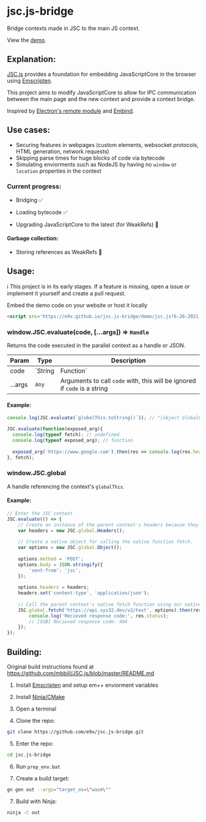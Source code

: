 # jsc.js-bridge
Bridge contexts made in JSC to the main JS context.

View the [demo](https://e9x.github.io/jsc.js-bridge/demo/).

## Explanation:

[JSC.js](https://github.com/mbbill/JSC.js) provides a foundation for embedding JavaScriptCore in the browser using [Emscripten](https://emscripten.org/).

This project aims to modify JavaScriptCore to allow for IPC communication between the main page and the new context and provide a context bridge.

Inspired by [Electron's remote module](https://github.com/electron/remote) and [Embind](https://emscripten.org/docs/porting/connecting_cpp_and_javascript/embind.html).

## Use cases:

- Securing features in webpages (custom elements, websocket protocols, HTML generation, network requests)
- Skipping parse times for huge blocks of code via bytecode
- Simulating enviorments such as NodeJS by having no `window` or `location` properties in the context

### Current progress:

- Bridging ✅

- Loading bytecode ✅

- Upgrading JavaScriptCore to the latest (for WeakRefs) 🚫

#### Garbage collection:

- Storing references as WeakRefs 🚫

## Usage:

ℹ This project is in its early stages. If a feature is missing, open a issue or implement it yourself and create a pull request.

Embed the demo code on your website or host it locally

```html
<script src='https://e9x.github.io/jsc.js-bridge/demo/jsc.js?6-26-2021'></script>
```

### window.JSC.evaluate(code, [...args]) ⇒ `Handle`

Returns the code executed in the parallel context as a handle or JSON.

| Param | Type | Description |
| --- | --- | --- |
| code | `String|Function` | A string or function containing code to be executed in the JSC context |
| ...args | `Any` | Arguments to call `code` with, this will be ignored if `code` is a string |


#### Example:

```js
console.log(JSC.evaluate(`globalThis.toString()`)); // "[object GlobalObject]"

JSC.evaluate(function(exposed_arg){
  console.log(typeof fetch); // undefined
  console.log(typeof exposed_arg); // function
  
  exposed_arg('https://www.google.com').then(res => console.log(res.headers.get('content-type')));
}, fetch);
```

### window.JSC.global

A handle referencing the context's `globalThis`.

#### Example:

```js
// Enter the JSC context
JSC.evaluate(() => {
	// Create an instance of the parent context's headers because they are not present in this context.
	var headers = new JSC.global.Headers();
	
	// Create a native object for calling the native function fetch.
	var options = new JSC.global.Object();
	
	options.method = 'POST';
	options.body = JSON.stringify({
		'sent-from': 'jsc',
	});
	
	options.headers = headers;
	headers.set('content-type', 'application/json');
	
	// Call the parent context's native fetch function using our native object.
	JSC.global.fetch('https://api.sys32.dev/v2/test', options).then(res => {
		console.log('Recieved response code:', res.status);
		// [SUB] Recieved response code: 404
	});
});
```

## Building:

Original build instructions found at https://github.com/mbbill/JSC.js/blob/master/README.md

1. Install [Emscripten](https://emscripten.org/docs/getting_started/downloads.html#installation-instructions-using-the-emsdk-recommended) and setup em++ enviorment variables

2. Install [Ninja/CMake](https://cmake.org/download/)

3. Open a terminal

4. Clone the repo:

```sh
git clone https://github.com/e9x/jsc.js-bridge.git
```

5. Enter the repo:

```sh
cd jsc.js-bridge
```

6. Run `prep_env.bat`

7. Create a build target:

```sh
gn gen out --args="target_os=\"wasm\""
```

7. Build with Ninja:

```sh
ninja -C out
```